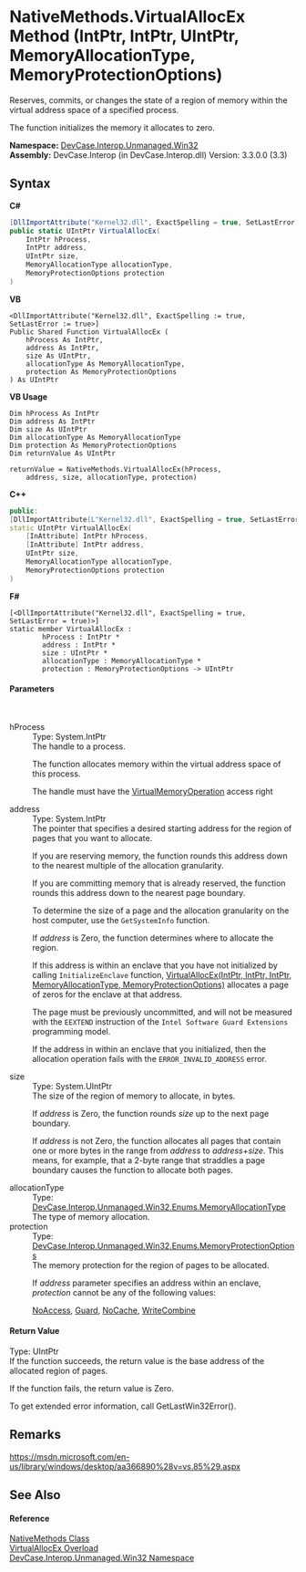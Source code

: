# NativeMethods.VirtualAllocEx Method (IntPtr, IntPtr, UIntPtr, MemoryAllocationType, MemoryProtectionOptions)
 

Reserves, commits, or changes the state of a region of memory within the virtual address space of a specified process. 

 The function initializes the memory it allocates to zero.

**Namespace:**&nbsp;<a href="N_DevCase_Interop_Unmanaged_Win32">DevCase.Interop.Unmanaged.Win32</a><br />**Assembly:**&nbsp;DevCase.Interop (in DevCase.Interop.dll) Version: 3.3.0.0 (3.3)

## Syntax

**C#**<br />
``` C#
[DllImportAttribute("Kernel32.dll", ExactSpelling = true, SetLastError = true)]
public static UIntPtr VirtualAllocEx(
	IntPtr hProcess,
	IntPtr address,
	UIntPtr size,
	MemoryAllocationType allocationType,
	MemoryProtectionOptions protection
)
```

**VB**<br />
``` VB
<DllImportAttribute("Kernel32.dll", ExactSpelling := true, SetLastError := true>]
Public Shared Function VirtualAllocEx ( 
	hProcess As IntPtr,
	address As IntPtr,
	size As UIntPtr,
	allocationType As MemoryAllocationType,
	protection As MemoryProtectionOptions
) As UIntPtr
```

**VB Usage**<br />
``` VB Usage
Dim hProcess As IntPtr
Dim address As IntPtr
Dim size As UIntPtr
Dim allocationType As MemoryAllocationType
Dim protection As MemoryProtectionOptions
Dim returnValue As UIntPtr

returnValue = NativeMethods.VirtualAllocEx(hProcess, 
	address, size, allocationType, protection)
```

**C++**<br />
``` C++
public:
[DllImportAttribute(L"Kernel32.dll", ExactSpelling = true, SetLastError = true)]
static UIntPtr VirtualAllocEx(
	[InAttribute] IntPtr hProcess, 
	[InAttribute] IntPtr address, 
	UIntPtr size, 
	MemoryAllocationType allocationType, 
	MemoryProtectionOptions protection
)
```

**F#**<br />
``` F#
[<DllImportAttribute("Kernel32.dll", ExactSpelling = true, SetLastError = true)>]
static member VirtualAllocEx : 
        hProcess : IntPtr * 
        address : IntPtr * 
        size : UIntPtr * 
        allocationType : MemoryAllocationType * 
        protection : MemoryProtectionOptions -> UIntPtr 

```


#### Parameters
&nbsp;<dl><dt>hProcess</dt><dd>Type: System.IntPtr<br />The handle to a process. 

 The function allocates memory within the virtual address space of this process. 

 The handle must have the <a href="T_DevCase_Interop_Unmanaged_Win32_Enums_ProcessAccessRights">VirtualMemoryOperation</a> access right</dd><dt>address</dt><dd>Type: System.IntPtr<br />The pointer that specifies a desired starting address for the region of pages that you want to allocate. 

 If you are reserving memory, the function rounds this address down to the nearest multiple of the allocation granularity. 

 If you are committing memory that is already reserved, the function rounds this address down to the nearest page boundary. 

 To determine the size of a page and the allocation granularity on the host computer, use the `GetSystemInfo` function. 

 If *address* is Zero, the function determines where to allocate the region. 

 If this address is within an enclave that you have not initialized by calling `InitializeEnclave` function, <a href="M_DevCase_Interop_Unmanaged_Win32_NativeMethods_VirtualAllocEx">VirtualAllocEx(IntPtr, IntPtr, IntPtr, MemoryAllocationType, MemoryProtectionOptions)</a> allocates a page of zeros for the enclave at that address. 

 The page must be previously uncommitted, and will not be measured with the `EEXTEND` instruction of the `Intel Software Guard Extensions` programming model. 

 If the address in within an enclave that you initialized, then the allocation operation fails with the `ERROR_INVALID_ADDRESS` error.</dd><dt>size</dt><dd>Type: System.UIntPtr<br />The size of the region of memory to allocate, in bytes. 

 If *address* is Zero, the function rounds *size* up to the next page boundary. 

 If *address* is not Zero, the function allocates all pages that contain one or more bytes in the range from *address* to *address*+*size*. This means, for example, that a 2-byte range that straddles a page boundary causes the function to allocate both pages.</dd><dt>allocationType</dt><dd>Type: <a href="T_DevCase_Interop_Unmanaged_Win32_Enums_MemoryAllocationType">DevCase.Interop.Unmanaged.Win32.Enums.MemoryAllocationType</a><br />The type of memory allocation.</dd><dt>protection</dt><dd>Type: <a href="T_DevCase_Interop_Unmanaged_Win32_Enums_MemoryProtectionOptions">DevCase.Interop.Unmanaged.Win32.Enums.MemoryProtectionOptions</a><br />The memory protection for the region of pages to be allocated. 

 If *address* parameter specifies an address within an enclave, *protection* cannot be any of the following values: 

<a href="T_DevCase_Interop_Unmanaged_Win32_Enums_MemoryProtectionOptions">NoAccess</a>, <a href="T_DevCase_Interop_Unmanaged_Win32_Enums_MemoryProtectionOptions">Guard</a>, <a href="T_DevCase_Interop_Unmanaged_Win32_Enums_MemoryProtectionOptions">NoCache</a>, <a href="T_DevCase_Interop_Unmanaged_Win32_Enums_MemoryProtectionOptions">WriteCombine</a></dd></dl>

#### Return Value
Type: UIntPtr<br />If the function succeeds, the return value is the base address of the allocated region of pages. 

 If the function fails, the return value is Zero. 

 To get extended error information, call GetLastWin32Error().

## Remarks
<a href="https://msdn.microsoft.com/en-us/library/windows/desktop/aa366890%28v=vs.85%29.aspx" target="_blank">https://msdn.microsoft.com/en-us/library/windows/desktop/aa366890%28v=vs.85%29.aspx</a>

## See Also


#### Reference
<a href="T_DevCase_Interop_Unmanaged_Win32_NativeMethods">NativeMethods Class</a><br /><a href="Overload_DevCase_Interop_Unmanaged_Win32_NativeMethods_VirtualAllocEx">VirtualAllocEx Overload</a><br /><a href="N_DevCase_Interop_Unmanaged_Win32">DevCase.Interop.Unmanaged.Win32 Namespace</a><br />
